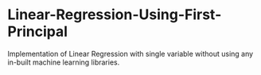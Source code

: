 # Linear-Regression-Using-First-Principal
Implementation of Linear Regression with single variable without using any in-built machine learning libraries. 
